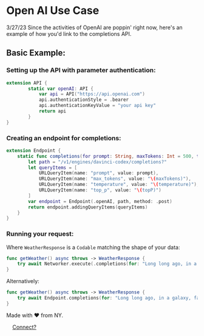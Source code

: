 # Open AI Use Case

3/27/23
Since the activities of OpenAI are poppin' right now, here's an example of how you'd link to the completions API.

## Basic Example:

### Setting up the API with parameter authentication:
```swift
extension API {
        static var openAI: API {
            var api = API("https://api.openai.com")
            api.authenticationStyle = .bearer
            api.authenticationKeyValue = "your api key"
            return api
        }
}
```

### Creating an endpoint for completions:

```swift
extension Endpoint {
    static func completions(for prompt: String, maxTokens: Int = 500, temperature: Float = 0.5, topP: Float = 1.0) -> Endpoint {
        let path = "/v1/engines/davinci-codex/completions?"
        let queryItems = [
            URLQueryItem(name: "prompt", value: prompt),
            URLQueryItem(name: "max_tokens", value: "\(maxTokens)"),
            URLQueryItem(name: "temperature", value: "\(temperature)"),
            URLQueryItem(name: "top_p", value: "\(topP)")
        ]
        var endpoint = Endpoint(.openAI, path, method: .post)
        return endpoint.addingQueryItems(queryItems)
    }
}
```

### Running your request:
Where `WeatherResponse` is a `Codable` matching the shape of your data:
```swift
func getWeather() async throws -> WeatherResponse {
    try await Networker.execute(.completions(for: "Long long ago, in a galaxy, far far away"))
}
```
Alternatively:
```swift
func getWeather() async throws -> WeatherResponse { 
    try await Endpoint.completions(for: "Long long ago, in a galaxy, far far away").run()
}
```


Made with ❤️ from NY.

<img src="https://img.icons8.com/tiny-color/512/twitter.png"  width="12" height="12"> [Connect?](https://twitter.com/definitelyrafi)

